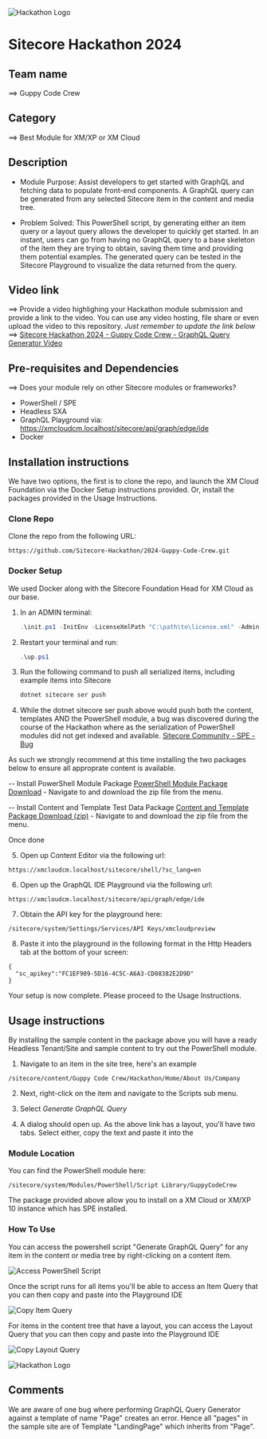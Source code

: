 ![Hackathon Logo](docs/images/hackathon.png?raw=true "Hackathon Logo")
# Sitecore Hackathon 2024

## Team name
⟹ Guppy Code Crew

## Category
⟹ Best Module for XM/XP or XM Cloud  

## Description
  - Module Purpose: Assist developers to get started with GraphQL and fetching data to populate front-end components. A GraphQL query can be generated from any selected Sitecore item in the content and media tree. 

  - Problem Solved: This PowerShell script, by generating either an item query or a layout query allows the developer to quickly get started. In an instant, users can go from having no GraphQL query to a base skeleton of the item they are trying to obtain, saving them time and providing them potential examples. The generated query can be tested in the Sitecore Playground to visualize the data returned from the query. 

## Video link
⟹ Provide a video highlighing your Hackathon module submission and provide a link to the video. You can use any video hosting, file share or even upload the video to this repository. _Just remember to update the link below_
⟹ [Sitecore Hackathon 2024 - Guppy Code Crew - GraphQL Query Generator Video](https://www.youtube.com/watch?v=isrlK0SYzsk)

## Pre-requisites and Dependencies

⟹ Does your module rely on other Sitecore modules or frameworks?
- PowerShell / SPE
- Headless SXA
- GraphQL Playground via: https://xmcloudcm.localhost/sitecore/api/graph/edge/ide
- Docker

## Installation instructions
We have two options, the first is to clone the repo, and launch the XM Cloud Foundation via the Docker Setup instructions provided. Or, install the packages provided in the Usage Instructions.

### Clone Repo

Clone the repo from the following URL:
```
https://github.com/Sitecore-Hackathon/2024-Guppy-Code-Crew.git
```

### Docker Setup
We used Docker along with the Sitecore Foundation Head for XM Cloud as our base. 

1. In an ADMIN terminal:

    ```ps1
    .\init.ps1 -InitEnv -LicenseXmlPath "C:\path\to\license.xml" -AdminPassword "DesiredAdminPassword"
    ```

2. Restart your terminal and run:

    ```ps1
    .\up.ps1
    ```
3. Run the following command to push all serialized items, including example items into Sitecore

    ```ps1
    dotnet sitecore ser push
    ```
4. While the dotnet sitecore ser push above would push both the content, templates AND the PowerShell module, a bug was discovered during the course of the Hackathon where as the serialization of PowerShell modules did not get indexed and available. [Sitecore Community - SPE - Bug](https://sitecorechat.slack.com/archives/C09THADMX/p1709394930730419?thread_ts=1709394003.679919&cid=C09THADMX)

As such we strongly recommend at this time installing the two packages below to ensure all approprate content is available.



-- Install PowerShell Module Package
[PowerShell Module Package Download](/docs/modulefiles/GuppyCodeCrew-GenerateGraphQLQuery-Module-1.zip) - Navigate to and download the zip file from the menu.

-- Install Content and Template Test Data Package
[Content and Template Package Download (zip)](/docs/modulefiles/GuppyCodeCrew-ContentAndTemplates.zip) - Navigate to and download the zip file from the menu.

Once done

5. Open up Content Editor via the following url:
```
https://xmcloudcm.localhost/sitecore/shell/?sc_lang=en
```

6. Open up the GraphQL IDE Playground via the following url:
```
https://xmcloudcm.localhost/sitecore/api/graph/edge/ide
```

7. Obtain the API key for the playground here:
```
/sitecore/system/Settings/Services/API Keys/xmcloudpreview
```

8. Paste it into the playground in the following format in the Http Headers tab at the bottom of your screen:
```
{
  "sc_apikey":"FC1EF909-5D16-4C5C-A6A3-CD08382E2D9D"
}
```

Your setup is now complete. Please proceed to the Usage Instructions.

## Usage instructions
By installing the sample content in the package above you will have a ready Headless Tenant/Site and sample content to try out the PowerShell module.

1. Navigate to an item in the site tree, here's an example
```
/sitecore/content/Guppy Code Crew/Hackathon/Home/About Us/Company
```

2. Next, right-click on the item and navigate to the Scripts sub menu.

3. Select *Generate GraphQL Query*

4. A dialog should open up. As the above link has a layout, you'll have two tabs.  Select either, copy the text and paste it into the 

### Module Location
You can find the PowerShell module here:
```
/sitecore/system/Modules/PowerShell/Script Library/GuppyCodeCrew
```

The package provided above allow you to install on a XM Cloud or XM/XP 10 instance which has SPE installed.

### How To Use
You can access the powershell script "Generate GraphQL Query" for any item in the content or media tree by right-clicking on a content item.

![Access PowerShell Script](docs/images/screenshot1.png?raw=true "Access PowerShell Script")

Once the script runs for all items you'll be able to access an Item Query that you can then copy and paste into the Playground IDE

![Copy Item Query](docs/images/screenshot2.png?raw=true "Copy Item Query")

For items in the content tree that have a layout, you can access the Layout Query that you can then copy and paste into the Playground IDE

![Copy Layout Query](docs/images/screenshot3.png?raw=true "Copy Layout Query")


![Hackathon Logo](docs/images/hackathon.png?raw=true "Hackathon Logo")

## Comments
We are aware of one bug where performing GraphQL Query Generator against a template of name "Page" creates an error. Hence all "pages" in the sample site are of Template "LandingPage" which inherits from "Page".
